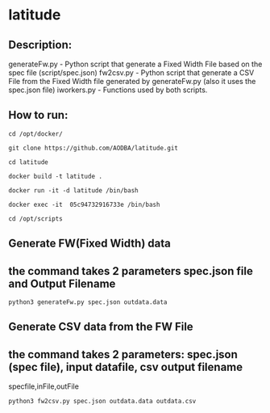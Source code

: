 # latitude
## Description:

generateFw.py - Python script that generate a Fixed Width File based on the spec file (script/spec.json)
fw2csv.py     - Python script that generate a CSV File from the Fixed Width file generated by generateFw.py (also it uses the spec.json file)
iworkers.py   - Functions used by both scripts.


## How to run:

```
cd /opt/docker/

git clone https://github.com/AODBA/latitude.git

cd latitude

docker build -t latitude .

docker run -it -d latitude /bin/bash

docker exec -it  05c94732916733e /bin/bash

cd /opt/scripts
```

## Generate FW(Fixed Width) data
## the command takes 2 parameters spec.json  file and Output Filename
```
python3 generateFw.py spec.json outdata.data
```

## Generate CSV data from the FW File
## the command takes 2 parameters: spec.json (spec file), input datafile, csv output filename
specfile,inFile,outFile
```
python3 fw2csv.py spec.json outdata.data outdata.csv
```
